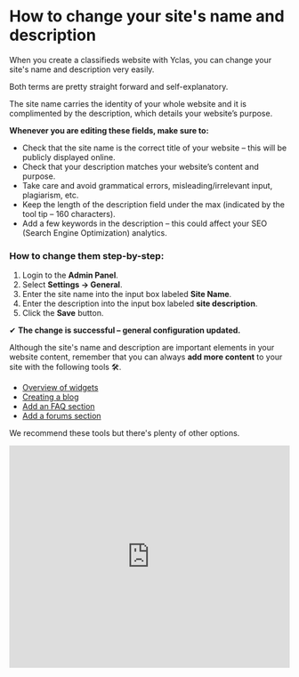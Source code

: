 # How to change your site's name and description

When you  create a classifieds website with Yclas,  you can change your site's name and description very easily.

Both terms are pretty straight forward and self-explanatory. 

The site name carries the identity of your whole website and it is complimented by the description, which details your website’s purpose.

**Whenever you are editing these fields, make sure to:**

-   Check that the site name is the correct title of your website – this will be publicly displayed online.
-   Check that your description matches your website’s content and purpose.
-   Take care and avoid grammatical errors, misleading/irrelevant input, plagiarism, etc.
-   Keep the length of the description field under the max (indicated by the tool tip – 160 characters).
-   Add a few keywords in the description – this could affect your SEO (Search Engine Optimization) analytics.

### How to change them step-by-step:

1.  Login to the  **Admin Panel**.
2.  Select  **Settings -> General**.
3.  Enter the site name into the input box labeled  **Site Name**.
4.  Enter the description into the input box labeled  **site description**.
5.  Click the  **Save**  button.

✔ **The change is successful – general configuration updated.**

Although the site's name and description are important elements in your website content, remember that you can always **add more content** to your site with the following tools  🛠️.

-   [Overview of widgets](Widgets-overview-of-widgets.md)
-   [Creating a blog](Plugins-create-a-blog) 
-   [Add an FAQ section](Plugins-FAQ-system.md)
-   [Add a forums section](Plugins-forum-section.md) 

We recommend these tools but there's plenty of other options.


<iframe width="100%" height="400px" src="https://www.youtube.com/embed/rtIcLcnIXYk" title="Yclas video" frameborder="0" allow="accelerometer; autoplay; clipboard-write; encrypted-media; gyroscope; picture-in-picture" allowfullscreen></iframe>
 
